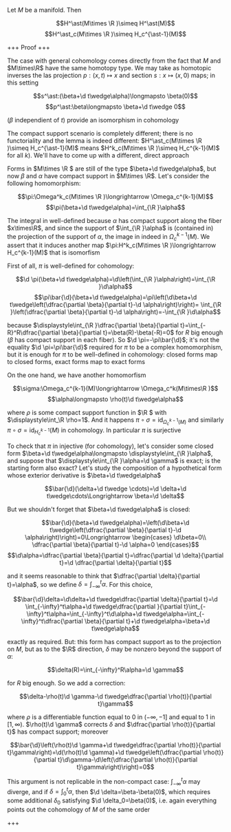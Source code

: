 Let $M$ be a manifold. Then

$$H^\ast(M\times \R )\simeq H^\ast(M)$$
$$H^\ast_c(M\times \R )\simeq H_c^{\ast-1}(M)$$

+++
Proof
+++

The case with general cohomology comes directly from the fact that $M$ and $M\times\R$ have the same homotopy type. We may take as homotopic inverses the las projection $p:(x,t)\longmapsto x$ and section $s:x\longmapsto (x,0)$ maps; in this setting 

$$s^\ast:(\beta+\d t\wedge\alpha)\longmapsto \beta(0)$$
$$p^\ast:\beta\longmapsto \beta+\d t\wedge 0$$ 

($\beta$ independient of $t$) provide an isomorphism in cohomology

The compact support scenario is completely different; there is no functoriality and the lemma is indeed different: $H^\ast_c(M\times \R )\simeq H_c^{\ast-1}(M)$ means $H^k_c(M\times \R )\simeq H_c^{k-1}(M)$ for all $k$). We'll have to come up with a different, direct approach

Forms in $M\times \R $ are still of the type $\beta+\d t\wedge\alpha$, but now $\beta$ and $\alpha$ have compact support in $M\times \R$. Let's consider the following homomorphism: 

$$\pi:\Omega^k_c(M\times \R )\longrightarrow \Omega_c^{k-1}(M)$$
$$\pi(\beta+\d t\wedge\alpha)=\int_{\R }\alpha$$

The integral in well-defined because $\alpha$ has compact support along the fiber $x\times\R$, and since the support of $\int_{\R }\alpha$ is (contained in) the projection of the support of $\alpha$, the image in indeed in $\Omega_c^{k-1}(M)$. We assert that it induces another map $\pi:H^k_c(M\times \R )\longrightarrow H_c^{k-1}(M)$ that is isomorfism

First of all, $\pi$ is well-defined for cohomology:

$$\d \pi(\beta+\d t\wedge\alpha)=\d\left(\int_{\R }\alpha\right)=\int_{\R }\d\alpha$$
$$\pi\bar{\d}(\beta+\d t\wedge\alpha)=\pi\left(\d\beta+\d t\wedge\left(\dfrac{\partial \beta}{\partial t}-\d \alpha\right)\right)= \int_{\R }\left(\dfrac{\partial \beta}{\partial t}-\d \alpha\right)=-\int_{\R }\d\alpha$$

because $\displaystyle\int_{\R }\dfrac{\partial \beta}{\partial t}=\int_{-R}^R\dfrac{\partial \beta}{\partial t}=\beta(R)-\beta(-R)=0$ for $R$ big enough ($\beta$ has compact support in each fiber). So $\d \pi=-\pi\bar{\d}$; it's not the equality $\d \pi=\pi\bar{\d}$ required for $\pi$ to be a complex homomorphism, but it is enough for $\pi$ to be well-defined in cohomology: closed forms map to closed forms, exact forms map to exact forms

On the one hand, we have another homomorfism 

$$\sigma:\Omega_c^{k-1}(M)\longrightarrow \Omega_c^k(M\times\R )$$
$$\alpha\longmapsto \rho(t)\d t\wedge\alpha$$

where $\rho$ is some compact support function in $\R $ with $\displaystyle\int_\R \rho=1$. And it happens $\pi\circ\sigma=\text{id}_{\Omega_c^{k-1}(M)}$ and similarly $\pi\circ\sigma=\text{id}_{H_c^{k-1}}(M)$ in cohomology. In particular $\pi$ is surjective

To check that $\pi$ in injective (for cohomology), let's consider some closed form $\beta+\d t\wedge\alpha\longmapsto \displaystyle\int_{\R }\alpha$, and suppose that $\displaystyle\int_{\R }\alpha=\d \gamma$ is exact; is the starting form also exact? Let's study the composition of a hypothetical form whose exterior derivative is $\beta+\d t\wedge\alpha$

$$\bar{\d}(\delta+\d t\wedge \cdots)=\d \delta+\d t\wedge\cdots\Longrightarrow \beta=\d \delta$$

But we shouldn't forget that $\beta+\d t\wedge\alpha$ is closed:

$$\bar{\d}(\beta+\d t\wedge\alpha)=\left(\d\beta+\d t\wedge\left(\dfrac{\partial \beta}{\partial t}-\d \alpha\right)\right)=0\Longrightarrow 
\begin{cases}
\d\beta=0\\
\dfrac{\partial \beta}{\partial t}-\d \alpha=0
\end{cases}$$
$$\d\alpha=\dfrac{\partial \beta}{\partial t}=\dfrac{\partial \d \delta}{\partial t}=\d \dfrac{\partial \delta}{\partial t}$$

and it seems reasonable to think that $\dfrac{\partial \delta}{\partial t}=\alpha$, so we define $\delta=\int_{-\infty}^t\alpha$. For this choice, 

$$\bar{\d}\delta=\d\delta+\d t\wedge\dfrac{\partial \delta}{\partial t}=\d \int_{-\infty}^t\alpha+\d t\wedge\dfrac{\partial }{\partial t}\int_{-\infty}^t\alpha=\int_{-\infty}^t\d\alpha+\d t\wedge\alpha=\int_{-\infty}^t\dfrac{\partial \beta}{\partial t}+\d t\wedge\alpha=\beta+\d t\wedge\alpha$$

exactly as required. But: this form has compact support as to the projection on $M$, but as to the $\R$ direction, $\delta$ may be nonzero beyond the support of $\alpha$: 

$$\delta(R)=\int_{-\infty}^R\alpha=\d \gamma$$ 

for $R$ big enough. So we add a correction: 

$$\delta-\rho(t)\d \gamma-\d t\wedge\dfrac{\partial \rho(t)}{\partial t}\gamma$$

where $\rho$ is a differentiable function equal to 0 in $(-\infty,-1]$ and equal to 1 in $[1,\infty)$. $\rho(t)\d \gamma$ corrects $\delta$ and $\dfrac{\partial \rho(t)}{\partial t}$ has compact support; moreover 

$$\bar{\d}\left(\rho(t)\d \gamma+\d t\wedge\dfrac{\partial \rho(t)}{\partial t}\gamma\right)=\d(\rho(t)\d \gamma)+\d t\wedge\left(\dfrac{\partial \rho(t)}{\partial t}\d\gamma-\d\left(\dfrac{\partial \rho(t)}{\partial t}\gamma\right)\right)=0$$

This argument is not replicable in the non-compact case: $\displaystyle\int_{-\infty}^t\alpha$ may diverge, and if $\displaystyle\delta=\int_{0}^t\alpha$, then $\d \delta=\beta-\beta(0)$, which requires some additional $\delta_0$ satisfying $\d \delta_0=\beta(0)$, i.e. again everything points out the cohomology of $M$ of the same order

+++